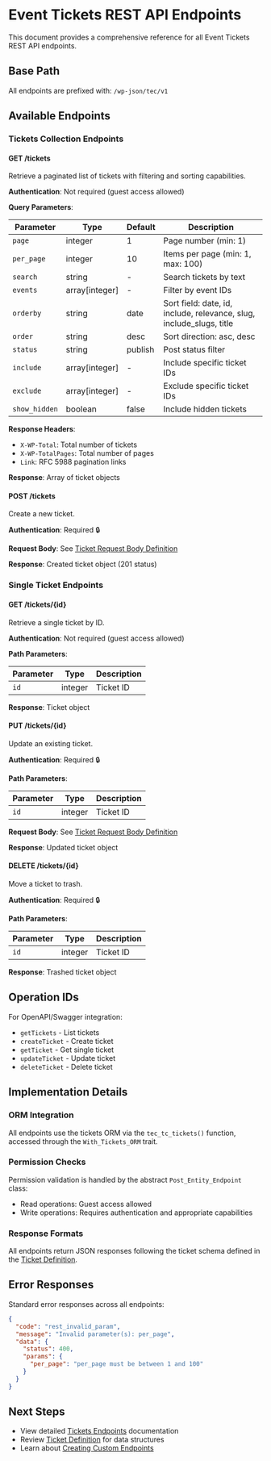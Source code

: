 # Event Tickets REST API Endpoints

This document provides a comprehensive reference for all Event Tickets REST API endpoints.

## Base Path

All endpoints are prefixed with: `/wp-json/tec/v1`

## Available Endpoints

### Tickets Collection Endpoints

#### GET /tickets

Retrieve a paginated list of tickets with filtering and sorting capabilities.

**Authentication**: Not required (guest access allowed)

**Query Parameters**:

| Parameter | Type | Default | Description |
|-----------|------|---------|-------------|
| `page` | integer | 1 | Page number (min: 1) |
| `per_page` | integer | 10 | Items per page (min: 1, max: 100) |
| `search` | string | - | Search tickets by text |
| `events` | array[integer] | - | Filter by event IDs |
| `orderby` | string | date | Sort field: date, id, include, relevance, slug, include_slugs, title |
| `order` | string | desc | Sort direction: asc, desc |
| `status` | string | publish | Post status filter |
| `include` | array[integer] | - | Include specific ticket IDs |
| `exclude` | array[integer] | - | Exclude specific ticket IDs |
| `show_hidden` | boolean | false | Include hidden tickets |

**Response Headers**:

- `X-WP-Total`: Total number of tickets
- `X-WP-TotalPages`: Total number of pages
- `Link`: RFC 5988 pagination links

**Response**: Array of ticket objects

#### POST /tickets

Create a new ticket.

**Authentication**: Required 🔒

**Request Body**: See [Ticket Request Body Definition](definitions/ticket.md#request-body)

**Response**: Created ticket object (201 status)

### Single Ticket Endpoints

#### GET /tickets/{id}

Retrieve a single ticket by ID.

**Authentication**: Not required (guest access allowed)

**Path Parameters**:

| Parameter | Type | Description |
|-----------|------|-------------|
| `id` | integer | Ticket ID |

**Response**: Ticket object

#### PUT /tickets/{id}

Update an existing ticket.

**Authentication**: Required 🔒

**Path Parameters**:

| Parameter | Type | Description |
|-----------|------|-------------|
| `id` | integer | Ticket ID |

**Request Body**: See [Ticket Request Body Definition](definitions/ticket.md#request-body)

**Response**: Updated ticket object

#### DELETE /tickets/{id}

Move a ticket to trash.

**Authentication**: Required 🔒

**Path Parameters**:

| Parameter | Type | Description |
|-----------|------|-------------|
| `id` | integer | Ticket ID |

**Response**: Trashed ticket object

## Operation IDs

For OpenAPI/Swagger integration:

- `getTickets` - List tickets
- `createTicket` - Create ticket
- `getTicket` - Get single ticket
- `updateTicket` - Update ticket
- `deleteTicket` - Delete ticket

## Implementation Details

### ORM Integration

All endpoints use the tickets ORM via the `tec_tc_tickets()` function, accessed through the `With_Tickets_ORM` trait.

### Permission Checks

Permission validation is handled by the abstract `Post_Entity_Endpoint` class:

- Read operations: Guest access allowed
- Write operations: Requires authentication and appropriate capabilities

### Response Formats

All endpoints return JSON responses following the ticket schema defined in the [Ticket Definition](definitions/ticket.md).

## Error Responses

Standard error responses across all endpoints:

```json
{
  "code": "rest_invalid_param",
  "message": "Invalid parameter(s): per_page",
  "data": {
    "status": 400,
    "params": {
      "per_page": "per_page must be between 1 and 100"
    }
  }
}
```

## Next Steps

- View detailed [Tickets Endpoints](endpoints/tickets.md) documentation
- Review [Ticket Definition](definitions/ticket.md) for data structures
- Learn about [Creating Custom Endpoints](creating-endpoints.md)